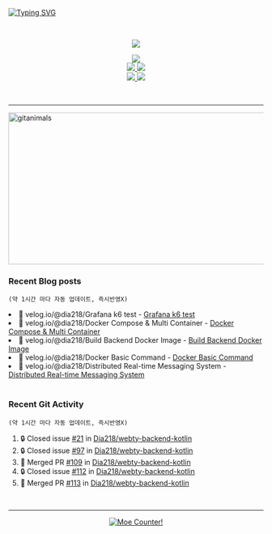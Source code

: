 <!-- Readme Typing SVG -->
<a href="https://git.io/typing-svg"><img src="https://readme-typing-svg.demolab.com?font=Comic+Neue&size=50&duration=2000&pause=300&color=FFDD76&background=000920&center=true&vCenter=true&width=1080&height=100&lines=Hello%2C+I'm+Dia!;.++.++.+++%7C%E1%B4%97%E2%80%A2..)%EF%BE%89%E2%81%BE%E2%81%BE;I+decorated+my+github+profile.;%E3%83%BE(%3E%CF%89%3C%E2%97%8B)+;I+hope+you+have+a+wonderful+day!!;%E0%B9%91(%E0%B9%91%CB%83%CC%B5%E1%B4%97%CB%82%CC%B5)%D9%88%E2%99%A1;%E0%B9%91%E2%9D%A4%E2%80%BF%E2%9D%A4%E0%B9%91+%E0%B9%91%E2%9D%A4%E2%80%BF%E2%9D%A4%E0%B9%91+%E0%B9%91%E2%9D%A4%E2%80%BF%E2%9D%A4%E0%B9%91+%E0%B9%91%E2%9D%A4%E2%80%BF%E2%9D%A4%E0%B9%91" alt="Typing SVG" /></a>

<br>

<!-- GitHub Readme Stats -->
<!-- 깃허브 통계 -->
<p align="center">
  <a href="https://github-readme-stats.vercel.app">
    <img src="https://github-readme-stats.vercel.app/api?username=Dia218&count_private=true&include_all_commits=true&show_icons=true&rank_icon=github&title_color=ffcc00&text_color=0088ff&icon_color=c792ea&bg_color=1a2540&hide_border=false&show=reviews,prs_merged&hide=contribs" />
  </a>
</p>

<!-- 깃허브 저장소 핀 -->
<p align="center">
    <a href="https://github.com/dia218/webty-backend-kotlin">
      <img src="https://github-readme-stats.vercel.app/api/pin/?username=Dia218&repo=webty-backend-kotlin&show_owner=false&title_color=d7b1f0&text_color=38f8ff&icon_color=ffcc00&bg_color=1a2540&hide_border=false" />
    </a>
    <br>
    <a href="https://github.com/dia218/webty-backend-spring">
      <img src="https://github-readme-stats.vercel.app/api/pin/?username=Dia218&repo=webty-backend-spring&show_owner=false&title_color=d7b1f0&text_color=38f8ff&icon_color=ffcc00&bg_color=1a2540&hide_border=false" />
    </a>
    <a href="https://github.com/dia218/webty-frontend-next">
      <img src="https://github-readme-stats.vercel.app/api/pin/?username=Dia218&repo=webty-frontend-next&show_owner=false&title_color=d7b1f0&text_color=38f8ff&icon_color=ffcc00&bg_color=1a2540&hide_border=false" />
    </a>
    <br>
    <a href="https://github.com/dia218/coffeebeanery-website-backend-spring">
      <img src="https://github-readme-stats.vercel.app/api/pin/?username=Dia218&repo=coffeebeanery-website-backend-spring&show_owner=false&title_color=d7b1f0&text_color=38f8ff&icon_color=ffcc00&bg_color=1a2540&hide_border=false" />
    </a>
    <a href="https://github.com/dia218/coffeebeanery-website-front-next">
      <img src="https://github-readme-stats.vercel.app/api/pin/?username=Dia218&repo=coffeebeanery-website-front-next&show_owner=false&title_color=d7b1f0&text_color=38f8ff&icon_color=ffcc00&bg_color=1a2540&hide_border=false" />
    </a>
</p>  

<br>
<hr>

<!-- gitanimals -->
<a href="https://www.gitanimals.org/en_US/guild/detail/672684621890333195">
      <img
        src="https://render.gitanimals.org/guilds/672684621890333195/draw"
        width="600"
        height="300"
        alt="gitanimals"
      />
</a>

<br>

### Recent Blog posts
`(약 1시간 마다 자동 업데이트, 즉시반영X)`

<!-- BLOG-POST-LIST:START --><li>💫 velog.io/@dia218/Grafana k6 test - <a href="https://velog.io/@dia218/Grafana-k6-test">Grafana k6 test</a></li>
<li>💫 velog.io/@dia218/Docker Compose &amp; Multi Container - <a href="https://velog.io/@dia218/Docker-Compose-Multi-Container">Docker Compose &amp; Multi Container</a></li>
<li>💫 velog.io/@dia218/Build Backend Docker Image - <a href="https://velog.io/@dia218/Build-Backend-Docker-Image">Build Backend Docker Image</a></li>
<li>💫 velog.io/@dia218/Docker Basic Command - <a href="https://velog.io/@dia218/Docker-Basic-Command">Docker Basic Command</a></li>
<li>💫 velog.io/@dia218/Distributed Real-time Messaging System - <a href="https://velog.io/@dia218/Distributed-Real-time-Messaging-System">Distributed Real-time Messaging System</a></li>
<!-- BLOG-POST-LIST:END -->

<br>

### Recent Git Activity
`(약 1시간 마다 자동 업데이트, 즉시반영X)`

<!--START_SECTION:activity-->
1. 🔒 Closed issue [#21](https://github.com/Dia218/webty-backend-kotlin/issues/21) in [Dia218/webty-backend-kotlin](https://github.com/Dia218/webty-backend-kotlin)
2. 🔒 Closed issue [#97](https://github.com/Dia218/webty-backend-kotlin/issues/97) in [Dia218/webty-backend-kotlin](https://github.com/Dia218/webty-backend-kotlin)
3. 🎉 Merged PR [#109](https://github.com/Dia218/webty-backend-kotlin/pull/109) in [Dia218/webty-backend-kotlin](https://github.com/Dia218/webty-backend-kotlin)
4. 🔒 Closed issue [#112](https://github.com/Dia218/webty-backend-kotlin/issues/112) in [Dia218/webty-backend-kotlin](https://github.com/Dia218/webty-backend-kotlin)
5. 🎉 Merged PR [#113](https://github.com/Dia218/webty-backend-kotlin/pull/113) in [Dia218/webty-backend-kotlin](https://github.com/Dia218/webty-backend-kotlin)
<!--END_SECTION:activity-->

<br>

---

<!-- Moe Counter -->
<p align="center">
  <a href="https://count.getloli.com" target="_blank">
    <img alt="Moe Counter!" src="https://count.getloli.com/@dia_page_counter?name=dia_page_counter&theme=booru-yuyuyui&padding=4&offset=0&align=top&scale=1&pixelated=1&darkmode=auto">
  </a>
</p>
